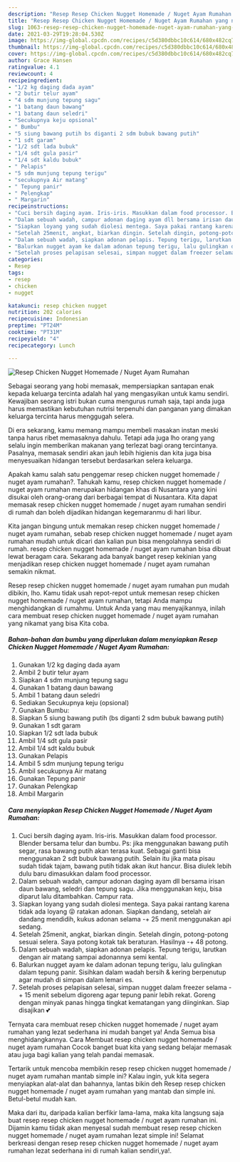 ```yaml
---
description: "Resep Resep Chicken Nugget Homemade / Nuget Ayam Rumahan yang nikmat dan Mudah Dibuat"
title: "Resep Resep Chicken Nugget Homemade / Nuget Ayam Rumahan yang nikmat dan Mudah Dibuat"
slug: 1063-resep-resep-chicken-nugget-homemade-nuget-ayam-rumahan-yang-nikmat-dan-mudah-dibuat
date: 2021-03-29T19:28:04.530Z
image: https://img-global.cpcdn.com/recipes/c5d380dbbc10c614/680x482cq70/resep-chicken-nugget-homemade-nuget-ayam-rumahan-foto-resep-utama.jpg
thumbnail: https://img-global.cpcdn.com/recipes/c5d380dbbc10c614/680x482cq70/resep-chicken-nugget-homemade-nuget-ayam-rumahan-foto-resep-utama.jpg
cover: https://img-global.cpcdn.com/recipes/c5d380dbbc10c614/680x482cq70/resep-chicken-nugget-homemade-nuget-ayam-rumahan-foto-resep-utama.jpg
author: Grace Hansen
ratingvalue: 4.1
reviewcount: 4
recipeingredient:
- "1/2 kg daging dada ayam"
- "2 butir telur ayam"
- "4 sdm munjung tepung sagu"
- "1 batang daun bawang"
- "1 batang daun seledri"
- "Secukupnya keju opsional"
- " Bumbu"
- "5 siung bawang putih bs diganti 2 sdm bubuk bawang putih"
- "1 sdt garam"
- "1/2 sdt lada bubuk"
- "1/4 sdt gula pasir"
- "1/4 sdt kaldu bubuk"
- " Pelapis"
- "5 sdm munjung tepung terigu"
- "secukupnya Air matang"
- " Tepung panir"
- " Pelengkap"
- " Margarin"
recipeinstructions:
- "Cuci bersih daging ayam. Iris-iris. Masukkan dalam food processor. Blender bersama telur dan bumbu. Ps: jika menggunakan bawang putih segar, rasa bawang putih akan terasa kuat. Sebagai ganti bisa menggunakan 2 sdt bubuk bawang putih. Selain itu jika mata pisau sudah tidak tajam, bawang putih tidak akan ikut hancur. Bisa diulek lebih dulu baru dimasukkan dalam food processor."
- "Dalam sebuah wadah, campur adonan daging ayam dll bersama irisan daun bawang, seledri dan tepung sagu. Jika menggunakan keju, bisa diparut lalu ditambahkan. Campur rata."
- "Siapkan loyang yang sudah diolesi mentega. Saya pakai rantang karena tidak ada loyang 😝 ratakan adonan. Siapkan dandang, setelah air dandang mendidih, kukus adonan selama -+ 25 menit menggunakan api sedang."
- "Setelah 25menit, angkat, biarkan dingin. Setelah dingin, potong-potong sesuai selera. Saya potong kotak tak beraturan. Hasilnya -+ 48 potong."
- "Dalam sebuah wadah, siapkan adonan pelapis. Tepung terigu, larutkan dengan air matang sampai adonannya semi kental."
- "Balurkan nugget ayam ke dalam adonan tepung terigu, lalu gulingkan dalam tepung panir. Sisihkan dalam wadah bersih &amp; kering berpenutup agar mudah di simpan dalam lemari es."
- "Setelah proses pelapisan selesai, simpan nugget dalam freezer selama -+ 15 menit sebelum digoreng agar tepung panir lebih rekat. Goreng dengan minyak panas hingga tingkat kematangan yang diinginkan. Siap disajikan 💕"
categories:
- Resep
tags:
- resep
- chicken
- nugget

katakunci: resep chicken nugget 
nutrition: 202 calories
recipecuisine: Indonesian
preptime: "PT24M"
cooktime: "PT31M"
recipeyield: "4"
recipecategory: Lunch

---
```



![Resep Chicken Nugget Homemade / Nuget Ayam Rumahan](https://img-global.cpcdn.com/recipes/c5d380dbbc10c614/680x482cq70/resep-chicken-nugget-homemade-nuget-ayam-rumahan-foto-resep-utama.jpg)

Sebagai seorang yang hobi memasak, mempersiapkan santapan enak kepada keluarga tercinta adalah hal yang mengasyikan untuk kamu sendiri. Kewajiban seorang istri bukan cuma mengurus rumah saja, tapi anda juga harus memastikan kebutuhan nutrisi terpenuhi dan panganan yang dimakan keluarga tercinta harus menggugah selera.

Di era  sekarang, kamu memang mampu membeli masakan instan meski tanpa harus ribet memasaknya dahulu. Tetapi ada juga lho orang yang selalu ingin memberikan makanan yang terlezat bagi orang tercintanya. Pasalnya, memasak sendiri akan jauh lebih higienis dan kita juga bisa menyesuaikan hidangan tersebut berdasarkan selera keluarga. 



Apakah kamu salah satu penggemar resep chicken nugget homemade / nuget ayam rumahan?. Tahukah kamu, resep chicken nugget homemade / nuget ayam rumahan merupakan hidangan khas di Nusantara yang kini disukai oleh orang-orang dari berbagai tempat di Nusantara. Kita dapat memasak resep chicken nugget homemade / nuget ayam rumahan sendiri di rumah dan boleh dijadikan hidangan kegemaranmu di hari libur.

Kita jangan bingung untuk memakan resep chicken nugget homemade / nuget ayam rumahan, sebab resep chicken nugget homemade / nuget ayam rumahan mudah untuk dicari dan kalian pun bisa mengolahnya sendiri di rumah. resep chicken nugget homemade / nuget ayam rumahan bisa dibuat lewat beragam cara. Sekarang ada banyak banget resep kekinian yang menjadikan resep chicken nugget homemade / nuget ayam rumahan semakin nikmat.

Resep resep chicken nugget homemade / nuget ayam rumahan pun mudah dibikin, lho. Kamu tidak usah repot-repot untuk memesan resep chicken nugget homemade / nuget ayam rumahan, tetapi Anda mampu menghidangkan di rumahmu. Untuk Anda yang mau menyajikannya, inilah cara membuat resep chicken nugget homemade / nuget ayam rumahan yang nikamat yang bisa Kita coba.

<!--inarticleads1-->

##### Bahan-bahan dan bumbu yang diperlukan dalam menyiapkan Resep Chicken Nugget Homemade / Nuget Ayam Rumahan:

1. Gunakan 1/2 kg daging dada ayam
1. Ambil 2 butir telur ayam
1. Siapkan 4 sdm munjung tepung sagu
1. Gunakan 1 batang daun bawang
1. Ambil 1 batang daun seledri
1. Sediakan Secukupnya keju (opsional)
1. Gunakan  Bumbu:
1. Siapkan 5 siung bawang putih (bs diganti 2 sdm bubuk bawang putih)
1. Gunakan 1 sdt garam
1. Siapkan 1/2 sdt lada bubuk
1. Ambil 1/4 sdt gula pasir
1. Ambil 1/4 sdt kaldu bubuk
1. Gunakan  Pelapis
1. Ambil 5 sdm munjung tepung terigu
1. Ambil secukupnya Air matang
1. Gunakan  Tepung panir
1. Gunakan  Pelengkap
1. Ambil  Margarin




<!--inarticleads2-->

##### Cara menyiapkan Resep Chicken Nugget Homemade / Nuget Ayam Rumahan:

1. Cuci bersih daging ayam. Iris-iris. Masukkan dalam food processor. Blender bersama telur dan bumbu. Ps: jika menggunakan bawang putih segar, rasa bawang putih akan terasa kuat. Sebagai ganti bisa menggunakan 2 sdt bubuk bawang putih. Selain itu jika mata pisau sudah tidak tajam, bawang putih tidak akan ikut hancur. Bisa diulek lebih dulu baru dimasukkan dalam food processor.
1. Dalam sebuah wadah, campur adonan daging ayam dll bersama irisan daun bawang, seledri dan tepung sagu. Jika menggunakan keju, bisa diparut lalu ditambahkan. Campur rata.
1. Siapkan loyang yang sudah diolesi mentega. Saya pakai rantang karena tidak ada loyang 😝 ratakan adonan. Siapkan dandang, setelah air dandang mendidih, kukus adonan selama -+ 25 menit menggunakan api sedang.
1. Setelah 25menit, angkat, biarkan dingin. Setelah dingin, potong-potong sesuai selera. Saya potong kotak tak beraturan. Hasilnya -+ 48 potong.
1. Dalam sebuah wadah, siapkan adonan pelapis. Tepung terigu, larutkan dengan air matang sampai adonannya semi kental.
1. Balurkan nugget ayam ke dalam adonan tepung terigu, lalu gulingkan dalam tepung panir. Sisihkan dalam wadah bersih &amp; kering berpenutup agar mudah di simpan dalam lemari es.
1. Setelah proses pelapisan selesai, simpan nugget dalam freezer selama -+ 15 menit sebelum digoreng agar tepung panir lebih rekat. Goreng dengan minyak panas hingga tingkat kematangan yang diinginkan. Siap disajikan 💕




Ternyata cara membuat resep chicken nugget homemade / nuget ayam rumahan yang lezat sederhana ini mudah banget ya! Anda Semua bisa menghidangkannya. Cara Membuat resep chicken nugget homemade / nuget ayam rumahan Cocok banget buat kita yang sedang belajar memasak atau juga bagi kalian yang telah pandai memasak.

Tertarik untuk mencoba membikin resep resep chicken nugget homemade / nuget ayam rumahan mantab simple ini? Kalau ingin, yuk kita segera menyiapkan alat-alat dan bahannya, lantas bikin deh Resep resep chicken nugget homemade / nuget ayam rumahan yang mantab dan simple ini. Betul-betul mudah kan. 

Maka dari itu, daripada kalian berfikir lama-lama, maka kita langsung saja buat resep resep chicken nugget homemade / nuget ayam rumahan ini. Dijamin kamu tiidak akan menyesal sudah membuat resep resep chicken nugget homemade / nuget ayam rumahan lezat simple ini! Selamat berkreasi dengan resep resep chicken nugget homemade / nuget ayam rumahan lezat sederhana ini di rumah kalian sendiri,ya!.

